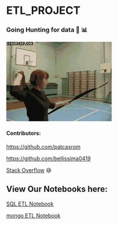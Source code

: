# ETL_PROJECT

### Going Hunting for data 🏹  📊

<div>
  <img src="./images/hunterGirl.GIF">
<div>

#### Contributors:
https://github.com/patcasrom

https://github.com/bellissima0419


[Stack Overflow](https://stackoverflow.com) 😅


<!-- ETL PROJECT -->


## View Our Notebooks here:


  [SQL ETL Notebook](https://nbviewer.jupyter.org/github/bellissima0419/ETL_PROJECT/blob/master/PC_testFiles/pc_starter.ipynb)



[mongo ETL Notebook](https://nbviewer.jupyter.org/github/bellissima0419/ETL_PROJECT/blob/master/MR_testFiles/yelpAPI.ipynb)


<!-- <div>
  <img src="./images/hunterGirl.GIF">
<div> -->